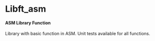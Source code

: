 # Libft_asm

#### ASM Library Function

Library with basic function in ASM.
Unit tests available for all functions.
